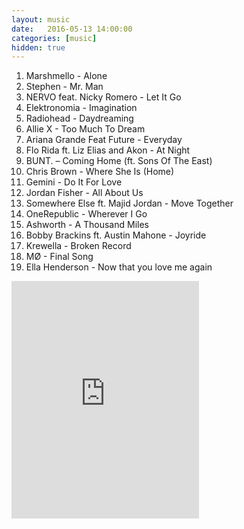 ```yaml
---
layout: music
date:   2016-05-13 14:00:00
categories: [music]
hidden: true
---
```

1. Marshmello - Alone
2. Stephen - Mr. Man
3. NERVO  feat. Nicky Romero - Let It Go
4. Elektronomia - Imagination
5. Radiohead - Daydreaming
6. Allie X - Too Much To Dream
7. Ariana Grande Feat Future - Everyday
8. Flo Rida ft. Liz Elias and Akon - At Night
9. BUNT. – Coming Home (ft. Sons Of The East)
10. Chris Brown - Where She Is (Home)
11. Gemini - Do It For Love
12. Jordan Fisher - All About Us
13. Somewhere Else ft. Majid Jordan - Move Together
14. OneRepublic - Wherever I Go
15. Ashworth - A Thousand Miles
16. Bobby Brackins ft. Austin Mahone - Joyride
17. Krewella - Broken Record
18. MØ - Final Song
19. Ella Henderson - Now that you love me again

<div class="center">
  <iframe src="https://embed.spotify.com/?uri=spotify%3Aalbum%3A0uMIzWh1uEpHEBell4rlF8&theme=white" width="300" height="380" frameborder="0" allowtransparency="true"></iframe>
</div>